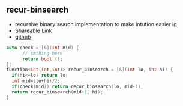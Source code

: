 
## recur-binsearch

- recursive binary search implementation to make intution easier ig
- [Shareable Link](https://thesobersobber.github.io/CP-Snippets/recur-binsearch)
- [github](https://github.com/theSoberSobber/CP-Snippets/blob/main/snippets.json#L995)

```cpp
auto check = [&](int mid) {
      // smthing here
      return bool ();
};
function<int(int,int)> recur_binsearch = [&](int lo, int hi) {
  if(hi<=lo) return lo;
  int mid=(lo+hi)/2;
  if(check(mid)) return recur_binsearch(lo, mid-1);
  return recur_binsearch(mid+1, hi);
}

```
